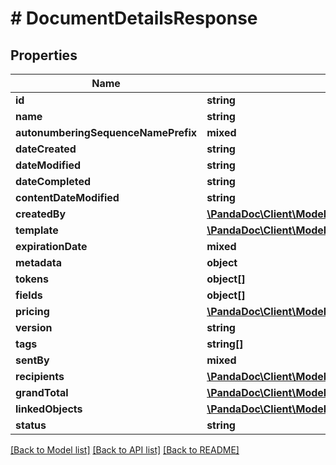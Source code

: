 # # DocumentDetailsResponse

## Properties

Name | Type | Description | Notes
------------ | ------------- | ------------- | -------------
**id** | **string** |  | [optional]
**name** | **string** |  | [optional]
**autonumberingSequenceNamePrefix** | **mixed** |  | [optional]
**dateCreated** | **string** |  | [optional]
**dateModified** | **string** |  | [optional]
**dateCompleted** | **string** |  | [optional]
**contentDateModified** | **string** |  | [optional]
**createdBy** | [**\PandaDoc\Client\Model\DocumentDetailsResponseCreatedBy**](DocumentDetailsResponseCreatedBy.md) |  | [optional]
**template** | [**\PandaDoc\Client\Model\DocumentDetailsResponseTemplate**](DocumentDetailsResponseTemplate.md) |  | [optional]
**expirationDate** | **mixed** |  | [optional]
**metadata** | **object** |  | [optional]
**tokens** | **object[]** |  | [optional]
**fields** | **object[]** |  | [optional]
**pricing** | [**\PandaDoc\Client\Model\PricingResponse**](PricingResponse.md) |  | [optional]
**version** | **string** |  | [optional]
**tags** | **string[]** |  | [optional]
**sentBy** | **mixed** |  | [optional]
**recipients** | [**\PandaDoc\Client\Model\DocumentDetailsResponseRecipients[]**](DocumentDetailsResponseRecipients.md) |  | [optional]
**grandTotal** | [**\PandaDoc\Client\Model\DocumentDetailsResponseGrandTotal**](DocumentDetailsResponseGrandTotal.md) |  | [optional]
**linkedObjects** | [**\PandaDoc\Client\Model\DocumentDetailsResponseLinkedObjects[]**](DocumentDetailsResponseLinkedObjects.md) |  | [optional]
**status** | **string** |  | [optional]

[[Back to Model list]](../../README.md#models) [[Back to API list]](../../README.md#endpoints) [[Back to README]](../../README.md)
